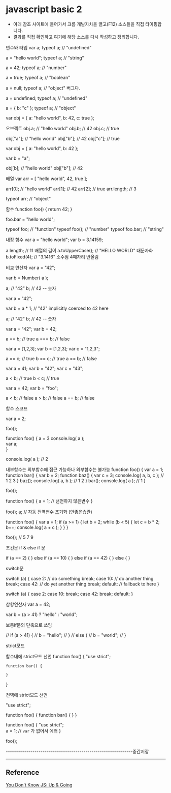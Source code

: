 # javascript basic 2

* 아래 참조 사이트에 들어가서 크롬 개발자차을 열고(F12) 소스들을 직접 타이핑합니다.
* 결과를 직접 확인하고 여기에 해당 소스를 다시 작성하고 정리합니다.

변수와 타입
var a;
typeof a;				        // "undefined"

a = "hello world";
typeof a;				        // "string"

a = 42;
typeof a;				        // "number"

a = true;
typeof a;				        // "boolean"

a = null;
typeof a;				          // "object" 버그다.

a = undefined;
typeof a;				          // "undefined"

a = { b: "c" };
typeof a;	                 // "object"


var obj = {
	a: "hello world",
	b: 42,
	c: true
};

오브젝트
obj.a;		// "hello world"
obj.b;		// 42
obj.c;		// true

obj["a"];	// "hello world"
obj["b"];	// 42
obj["c"];	// true

var obj = {
	a: "hello world",
	b: 42
};

var b = "a";

obj[b];			// "hello world"
obj["b"];		// 42

배열
var arr = [
	"hello world",
	42,
	true
];

arr[0];			// "hello world"
arr[1];			// 42
arr[2];			// true
arr.length;		// 3

typeof arr;		// "object"

함수
function foo() {
	return 42;
}

foo.bar = "hello world";

typeof foo;			   // "function"
typeof foo();		    // "number"
typeof foo.bar;	    	// "string"

내장 함수
var a = "hello world";
var b = 3.14159;

a.length;				// 11 배열의 길이
a.toUpperCase();		// "HELLO WORLD" 대문자화
b.toFixed(4);			// "3.1416"  소수점 4째자리 반올림

비교 연산자
var a = "42";

var b = Number( a );

a;				// "42"
b;				// 42 -- 숫자

var a = "42";

var b = a * 1;	// "42" implicitly coerced to 42 here

a;				// "42"
b;				// 42 -- 숫자

var a = "42";
var b = 42;

a == b;			// true
a === b;		// false

var a = [1,2,3];
var b = [1,2,3];
var c = "1,2,3";

a == c;		// true
b == c;		// true
a == b;		// false

var a = 41;
var b = "42";
var c = "43";

a < b;		// true
b < c;		// true

var a = 42;
var b = "foo";

a < b;		// false
a > b;		// false
a == b;		// false


함수 스코프

var a = 2;

foo();					

function foo() {
	a = 3
	console.log( a );    
	var a;			   	
}

console.log( a );	// 2

내부함수는 외부함수에 접근 가능하나 외부함수는 불가능
function foo() {
	var a = 1;
	function bar() {
		var b = 2;
		function baz() {
			var c = 3;
			console.log( a, b, c );	// 1 2 3
		}
		baz();
		console.log( a, b );		// 1 2
	}
	bar();
	console.log( a );				// 1
}

foo();

function foo() {
	a = 1;	// 선언하지 않은변수
}

foo();
a;			// 자동 전역변수 초기화 (안좋은습관)


function foo() {
	var a = 1;
	if (a >= 1) {
		let b = 2;
		while (b < 5) {
			let c = b * 2;
			b++;
			console.log( a + c );
		}
	}
}

foo();
// 5 7 9

조건문
if & else if 문

if (a == 2) {
}
else if (a == 10) {
}
else if (a == 42) {
}
else {
}

switch문

switch (a) {
	case 2:
		// do something
		break;
	case 10:
		// do another thing
		break;
	case 42:
		// do yet another thing
		break;
	default:
		// fallback to here
}


switch (a) {
	case 2:
	case 10:
		break;
	case 42:
		break;
	default:
}

삼항연산자 
var a = 42;

var b = (a > 41) ? "hello" : "world";

보통if문의 단축으로 쓰임

// if (a > 41) {
//    b = "hello";
// }
// else {
//    b = "world";
// }

strict모드

함수내에 strict모드 선언
function foo() {
	"use strict";
  
	function bar() {

	}
}

전역에 strict모드 선언

"use strict";

function foo() {
	function bar() {
	}
}


function foo() {
	"use strict";	
	a = 1;			// `var` 가 없어서 에러
}

foo();


--------------------------------------------------------------중간저장 









---
## Reference
[You Don't Know JS: Up & Going](https://github.com/getify/You-Dont-Know-JS/blob/master/up%20%26%20going/ch2.md)

